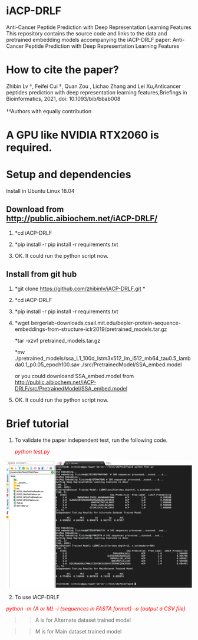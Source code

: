 # iACP-DRLF<br>
Anti-Cancer Peptide Prediction with Deep Representation Learning Features<br>
This repository contains the source code and links to the data and pretrained embedding models accompanying the iACP-DRLF paper: Anti-Cancer Peptide Prediction with Deep Representation Learning Features<br>

# How to cite the paper?<br>
<div id="refer-anchor-1"></div>
Zhibin Lv †, Feifei Cui †, Quan Zou , Lichao Zhang and Lei Xu,Anticancer peptides prediction with deep
representation learning features,Briefings in Bioinformatics, 2021, doi: 10.1093/bib/bbab008 <br>

<br>
††Authors with equally contribution




# A GPU like NVIDIA RTX2060 is required.

# Setup and dependencies

Install in Ubuntu Linux 18.04

## Download from http://public.aibiochem.net/iACP-DRLF/

1.  *cd iACP-DRLF

2. *pip install -r pip install -r requirements.txt

3. OK. It could run the python script now.

## Install from git hub 


1. *git clone https://github.com/zhibinlv/iACP-DRLF.git *

2. *cd iACP-DRLF

3. *pip install -r pip install -r requirements.txt

4. *wget bergerlab-downloads.csail.mit.edu/bepler-protein-sequence-embeddings-from-structure-iclr2019/pretrained_models.tar.gz

    *tar -xzvf pretrained_models.tar.gz

    *mv ./pretrained_models/ssa_L1_100d_lstm3x512_lm_i512_mb64_tau0.5_lambda0.1_p0.05_epoch100.sav ./src/PretrainedModel/SSA_embed.model
    
    or you could downloand SSA_embed.model from http://public.aibiochem.net/iACP-DRLF/src/PretrainedModel/SSA_embed.model

7. OK. It could run the python script now.

# Brief tutorial

1. To validate the paper independent test, run the following code.

    
   <font color=red> *python test.py*</font>
   
  ![image](https://github.com/zhibinlv/iACP-DRLF/blob/main/img/Test01.PNG)
  
 2. To use iACP-DRLF

   <font color=red>*python -m {A or M} -i {sequences in FASTA format} -o {output a CSV file}* </font>
   
 >> A is for Alternate dataset trained model
 
 >> M is for Main dataset trained model 
 
 
 
